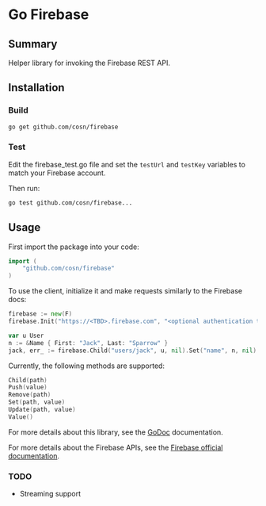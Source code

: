 Go Firebase
========

## Summary

Helper library for invoking the Firebase REST API.

## Installation

### Build

```sh
go get github.com/cosn/firebase
```

### Test

Edit the firebase_test.go file and set the ```testUrl``` and ```testKey``` variables to match your Firebase account.

Then run:
```sh
go test github.com/cosn/firebase...
```

## Usage

First import the package into your code:
```go
import (
    "github.com/cosn/firebase"
)
```

To use the client, initialize it and make requests similarly to the Firebase docs:
```go
firebase := new(F)
firebase.Init("https://<TBD>.firebase.com", "<optional authentication token>", nil)

var u User
n := &Name { First: "Jack", Last: "Sparrow" }
jack, err_ := firebase.Child("users/jack", u, nil).Set("name", n, nil)
```

Currently, the following methods are supported:
```go
Child(path)
Push(value)
Remove(path)
Set(path, value)
Update(path, value)
Value()
```

For more details about this library, see the [GoDoc](http://godoc.org/github.com/cosn/firebase) documentation.

For more details about the Firebase APIs, see the [Firebase official documentation](https://www.firebase.com/docs/).

### TODO

- Streaming support
